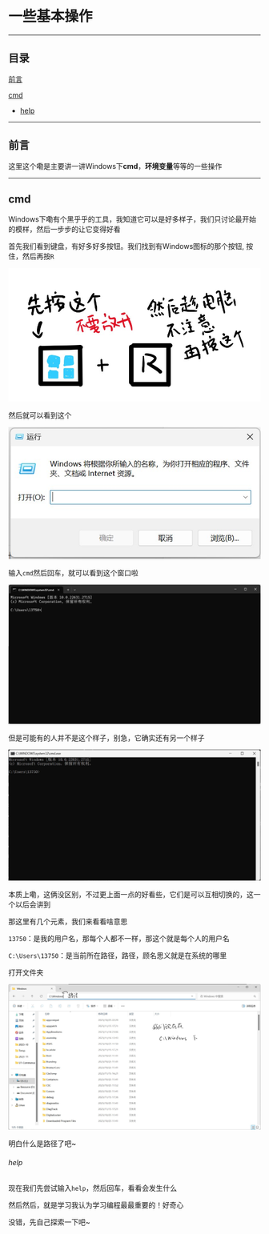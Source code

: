 # 一些基本操作

---



## 目录



[前言](##前言)

[cmd](##cmd)

- [help](######help)





---

## 前言



这里这个嘞是主要讲一讲Windows下**cmd**，**环境变量**等等的一些操作





---

## cmd

Windows下嘞有个黑乎乎的工具，我知道它可以是好多样子，我们只讨论最开始的模样，然后一步步的让它变得好看

首先我们看到键盘，有好多好多按钮。我们找到有Windows图标的那个按钮, 按住，然后再按```R```

![base-run](../resources/base-run.jpg)

然后就可以看到这个

![base-run-2](../resources/base-run-2.jpg)

输入```cmd```然后回车，就可以看到这个窗口啦

![intro-console_pic](../resources/intro-console_pic.png)

但是可能有的人并不是这个样子，别急，它确实还有另一个样子

![base-cmd](../resources/base-cmd.jpg)

本质上嘞，这俩没区别，不过更上面一点的好看些，它们是可以互相切换的，这一个以后会讲到



那这里有几个元素，我们来看看啥意思

`13750`：是我的用户名，那每个人都不一样，那这个就是每个人的用户名

`C:\Users\13750`：是当前所在路径，路径，顾名思义就是在系统的哪里

打开文件夹

![base-explorer-windowsDir](../resources/base-explorer-windowsDir.jpg)

明白什么是路径了吧~

###### help

现在我们先尝试输入`help`，然后回车，看看会发生什么

然后然后，就是学习我认为学习编程最最重要的！好奇心

没错，先自己探索一下吧~